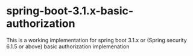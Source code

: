 # spring-boot-3.1.x-basic-authorization
This is a working implementation for spring boot 3.1.x or (Spring security 6.1.5 or above) basic authorization implemenation
